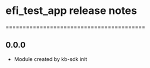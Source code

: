 # efi_test_app release notes
=========================================

0.0.0
-----
* Module created by kb-sdk init
